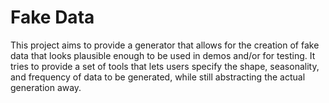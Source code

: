 # Fake Data #

This project aims to provide a generator that allows for the creation of fake
data that looks plausible enough to be used in demos and/or for testing. It
tries to provide a set of tools that lets users specify the shape,
seasonality, and frequency of data to be generated, while still abstracting
the actual generation away.
